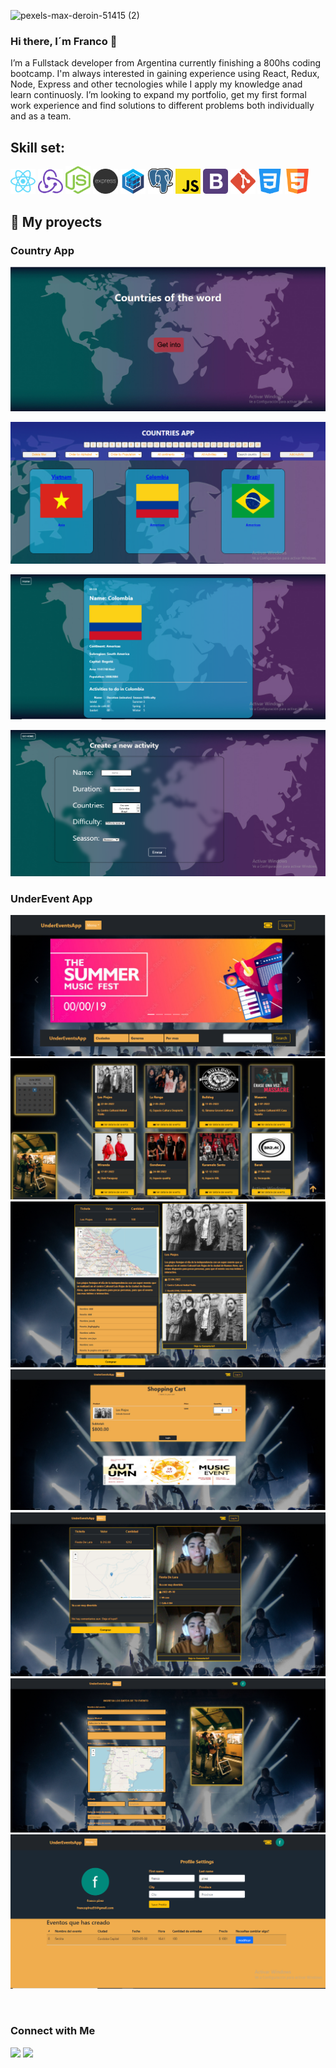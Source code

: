 ![pexels-max-deroin-51415 (2)](https://user-images.githubusercontent.com/58791994/124398821-a08d8380-dccc-11eb-990f-c45f929547b8.jpg)

### Hi there, I´m Franco 👋

I’m a Fullstack developer from Argentina currently finishing a 800hs coding bootcamp. I'm always interested in gaining experience using React, Redux, Node, Express and other tecnologies while I apply my knowledge anad learn continuosly. I’m looking to expand my portfolio, get my first formal work experience and find solutions to different problems both individually and as a team.


## Skill set:

<p align="left">
<img src="./assets/react.svg" height="auto" width="40">

<img src="./assets/redux.svg" height="auto" width="40">

<img src="./assets/nodejs.svg" height="auto" width="40">

<img src="./assets/Frame_1.svg" height="auto" width="40">

<img src="./assets/sequelizejs.svg" height="auto" width="40">

<img src="./assets/postgresql.svg" height="auto" width="40">

<img src="./assets/javascript.svg" height="auto" width="40">

<img src="./assets/bootstrap.svg" height="auto" width="40">

<img src="./assets/git.svg" height="auto" width="40">

<img src="./assets/css-3.svg" height="auto" width="40">

<img src="./assets/html5.svg" height="auto" width="40">
</p>

## :pushpin: My proyects
<h3>Country App</h3>

<p>
  <a><img src="https://github.com/Pirez10/Pirez10/blob/main/images/country/country 1.PNG"></a>
</p>
<p>
  <a><img src="https://github.com/Pirez10/Pirez10/blob/main/images/country/country 2.PNG"></a>
</p>
<p>
  <a><img src="https://github.com/Pirez10/Pirez10/blob/main/images/country/country 3.PNG"></a>
</p>
<p>
  <a><img src="https://github.com/Pirez10/Pirez10/blob/main/images/country/country 4.PNG"></a>
</p>

<h3>UnderEvent App</h3>
<p>
  <a><img src="https://github.com/Pirez10/Pirez10/blob/main/images/underEvent/grupal 1.PNG"></a>
  <a><img src="https://github.com/Pirez10/Pirez10/blob/main/images/underEvent/grupal 2.PNG"></a>
  <a><img src="https://github.com/Pirez10/Pirez10/blob/main/images/underEvent/grupal 3.PNG"></a>
  <a><img src="https://github.com/Pirez10/Pirez10/blob/main/images/underEvent/grupal 4.PNG"></a>
  <a><img src="https://github.com/Pirez10/Pirez10/blob/main/images/underEvent/grupal 5.PNG"></a>
  <a><img src="https://github.com/Pirez10/Pirez10/blob/main/images/underEvent/grupal 6.PNG"></a>
  <a><img src="https://github.com/Pirez10/Pirez10/blob/main/images/underEvent/grupal 7.PNG"></a>
</p> 
&nbsp;

### Connect with Me
<p align="center">

<a href="https://www.linkedin.com/in/ing-franco-pirez"><img src="https://img.shields.io/badge/-Franco%20Pirez%20Singh-0077B5?style=flat&logo=Linkedin&logoColor=white"/></a>
<a href="mailto:francopirez95@gmail.com"><img src="https://img.shields.io/badge/-francopirez95@gmail.com-D14836?style=flat&logo=Gmail&logoColor=white"/></a>


</p>

